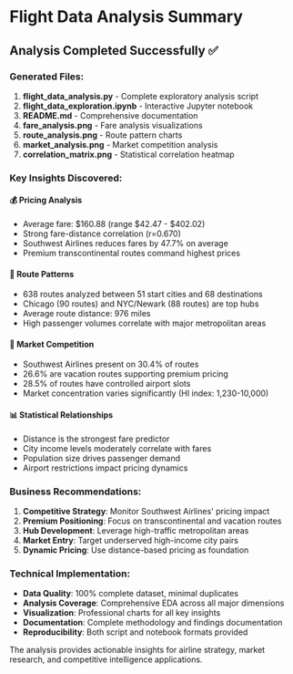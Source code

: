 # Flight Data Analysis Summary

## Analysis Completed Successfully ✅

### Generated Files:
1. **flight_data_analysis.py** - Complete exploratory analysis script
2. **flight_data_exploration.ipynb** - Interactive Jupyter notebook
3. **README.md** - Comprehensive documentation
4. **fare_analysis.png** - Fare analysis visualizations
5. **route_analysis.png** - Route pattern charts
6. **market_analysis.png** - Market competition analysis
7. **correlation_matrix.png** - Statistical correlation heatmap

### Key Insights Discovered:

#### 💰 Pricing Analysis
- Average fare: $160.88 (range $42.47 - $402.02)
- Strong fare-distance correlation (r=0.670)
- Southwest Airlines reduces fares by 47.7% on average
- Premium transcontinental routes command highest prices

#### 🛫 Route Patterns  
- 638 routes analyzed between 51 start cities and 68 destinations
- Chicago (90 routes) and NYC/Newark (88 routes) are top hubs
- Average route distance: 976 miles
- High passenger volumes correlate with major metropolitan areas

#### 🏢 Market Competition
- Southwest Airlines present on 30.4% of routes
- 26.6% are vacation routes supporting premium pricing
- 28.5% of routes have controlled airport slots
- Market concentration varies significantly (HI index: 1,230-10,000)

#### 📊 Statistical Relationships
- Distance is the strongest fare predictor
- City income levels moderately correlate with fares  
- Population size drives passenger demand
- Airport restrictions impact pricing dynamics

### Business Recommendations:
1. **Competitive Strategy**: Monitor Southwest Airlines' pricing impact
2. **Premium Positioning**: Focus on transcontinental and vacation routes
3. **Hub Development**: Leverage high-traffic metropolitan areas
4. **Market Entry**: Target underserved high-income city pairs
5. **Dynamic Pricing**: Use distance-based pricing as foundation

### Technical Implementation:
- **Data Quality**: 100% complete dataset, minimal duplicates
- **Analysis Coverage**: Comprehensive EDA across all major dimensions
- **Visualization**: Professional charts for all key insights
- **Documentation**: Complete methodology and findings documentation
- **Reproducibility**: Both script and notebook formats provided

The analysis provides actionable insights for airline strategy, market research, and competitive intelligence applications.